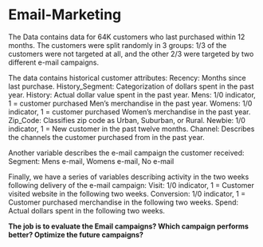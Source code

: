 # Email-Marketing
The Data contains data for 64K customers who last purchased within 12 months. The customers were split randomly in 3 groups: 1/3 of the customers were not targeted at all, and the other 2/3 were targeted by two different e-mail campaigns.

The data contains historical customer attributes:
Recency: Months since last purchase.
History_Segment: Categorization of dollars spent in the past year.
History: Actual dollar value spent in the past year.
Mens: 1/0 indicator, 1 = customer purchased Men’s merchandise in the past year.
Womens: 1/0 indicator, 1 = customer purchased Women’s merchandise in the past year.
Zip_Code: Classifies zip code as Urban, Suburban, or Rural.
Newbie: 1/0 indicator, 1 = New customer in the past twelve months.
Channel: Describes the channels the customer purchased from in the past year.

Another variable describes the e-mail campaign the customer received:
Segment: Mens e-mail, Womens e-mail, No e-mail

Finally, we have a series of variables describing activity in the two weeks following delivery of the e-mail campaign:
Visit: 1/0 indicator, 1 = Customer visited website in the following two weeks.
Conversion: 1/0 indicator, 1 = Customer purchased merchandise in the following two weeks.
Spend: Actual dollars spent in the following two weeks.

**The job is to evaluate the Email campaigns? Which campaign performs better?
Optimize the future campaigns?**
